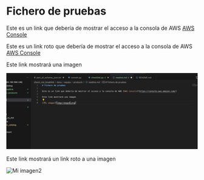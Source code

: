 # Fichero de pruebas

Este es un link que debería de mostrar el acceso a la consola de AWS [AWS Console](https://console.aws.amazon.com)

Este es un link roto que debería de mostrar el acceso a la consola de AWS [AWS Console](https://console.aws.)

Este link mostrará una imagen 

![Mi imagen1](imgs/image1.png)

Este link mostrará un link roto a una imagen

![Mi imagen2](imgs/image2.png)